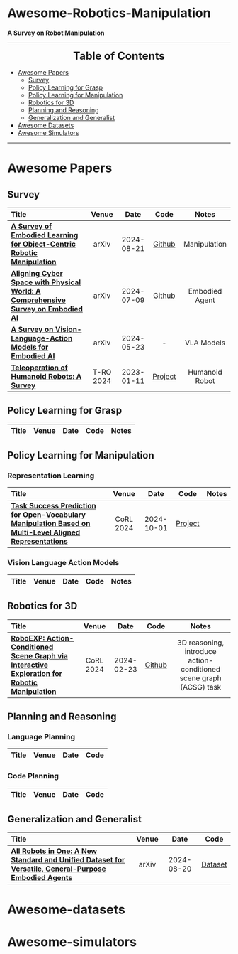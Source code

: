 # Awesome-Robotics-Manipulation

 **A Survey on Robot Manipulation**

 ---
<font size=5><center><b> Table of Contents </b> </center></font>
- [Awesome Papers](#awesome-papers)
  - [Survey](#survey)
  - [Policy Learning for Grasp](#policy-learning-for-grasp)
  - [Policy Learning for Manipulation](#policy-learning-for-manipulation)
  - [Robotics for 3D](#robotics-for-3d)
  - [Planning and Reasoning](#planning-and-reasoning)
  - [Generalization and Generalist](#generalization-and-generalist)
- [Awesome Datasets](#awesome-datasets)
- [Awesome Simulators](#awesome-simulators)
---

# Awesome Papers


## Survey
|  Title  |   Venue  |   Date   |   Code   |   Notes  |
|:--------|:--------:|:--------:|:--------:|:--------:|
| [**A Survey of Embodied Learning for Object-Centric Robotic Manipulation**](https://arxiv.org/abs/2408.11537) | arXiv | 2024-08-21 | [Github](https://github.com/RayYoh/OCRM_survey) | Manipulation |
| [**Aligning Cyber Space with Physical World: A Comprehensive Survey on Embodied AI**](https://arxiv.org/abs/2407.06886) | arXiv | 2024-07-09 | [Github](https://github.com/HCPLab-SYSU/Embodied_AI_Paper_List) | Embodied Agent |
| [**A Survey on Vision-Language-Action Models for Embodied AI**](https://arxiv.org/abs/2405.14093) | arXiv | 2024-05-23 | - | VLA Models |
| [**Teleoperation of Humanoid Robots: A Survey**](https://arxiv.org/abs/2301.04317) | T-RO 2024 | 2023-01-11 | [Project](https://humanoid-teleoperation.github.io/) | Humanoid Robot |




## Policy Learning for Grasp
|  Title  |   Venue  |   Date   |   Code   |   Notes  |
|:--------|:--------:|:--------:|:--------:|:--------:|




## Policy Learning for Manipulation

### Representation Learning
|  Title  |   Venue  |   Date   |   Code   |   Notes  |
|:--------|:--------:|:--------:|:--------:|:--------:|
| [**Task Success Prediction for Open-Vocabulary Manipulation Based on Multi-Level Aligned Representations**](https://arxiv.org/abs/2410.00436) | CoRL 2024 | 2024-10-01 | [Project](https://lambda-repformer-project-pa-eziy1.kinsta.page/) |


### Vision Language Action Models
|  Title  |   Venue  |   Date   |   Code   |   Notes  |
|:--------|:--------:|:--------:|:--------:|:--------:|




## Robotics for 3D
|  Title  |   Venue  |   Date   |   Code   |   Notes  |
|:--------|:--------:|:--------:|:--------:|:--------:|
| [**RoboEXP: Action-Conditioned Scene Graph via Interactive Exploration for Robotic Manipulation**](https://arxiv.org/abs/2410.00436) | CoRL 2024 | 2024-02-23 | [Github](https://github.com/Jianghanxiao/RoboEXP) | 3D reasoning, introduce action-conditioned scene graph (ACSG) task |




## Planning and Reasoning

### Language Planning
|  Title  |   Venue  |   Date   |   Code   |
|:--------|:--------:|:--------:|:--------:|


### Code Planning
|  Title  |   Venue  |   Date   |   Code   |
|:--------|:--------:|:--------:|:--------:|



## Generalization and Generalist
|  Title  |   Venue  |   Date   |   Code   |
|:--------|:--------:|:--------:|:--------:|
| [**All Robots in One: A New Standard and Unified Dataset for Versatile, General-Purpose Embodied Agents**](https://arxiv.org/abs/2408.10899) | arXiv | 2024-08-20 | [Dataset](https://openi.pcl.ac.cn/ARIO/ARIO_Dataset) |



# Awesome-datasets



# Awesome-simulators
 
